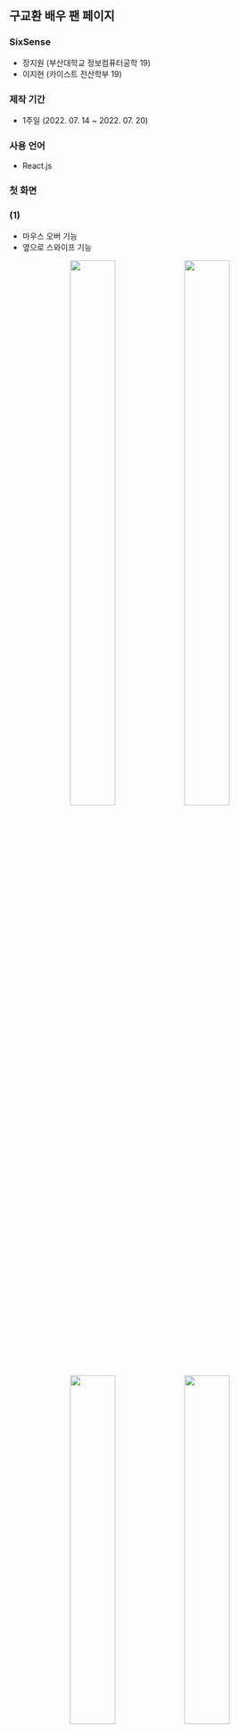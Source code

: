 ## 구교환 배우 팬 페이지
### SixSense 
 - 장지원 (부산대학교 정보컴퓨터공학 19)
 - 이지현 (카이스트 전산학부 19)
 
 ### 제작 기간
  - 1주일 (2022. 07. 14 ~ 2022. 07. 20)
 
 ### 사용 언어
  - React.js 
  
  
 ### 첫 화면  
 ### (1)
 - 마우스 오버 기능
 - 옆으로 스와이프 기능
 <p align="center">
  <img src="https://user-images.githubusercontent.com/83392219/202186600-15a19359-41d0-4038-9fdf-c36e38204815.jpg" width="40%" height="50%">
  <img src="https://user-images.githubusercontent.com/83392219/202186870-78d38409-b6f3-4a10-9e1e-f41c920a6f5a.jpg" width="40%" height="50%">  
 </p>
 
 </br>
 
  <p align="center">
  <img src="https://user-images.githubusercontent.com/83392219/202187659-bfd94873-10e7-4a8b-a980-ff669553f16e.jpg" width="40%" height="40%">
  <img src="https://user-images.githubusercontent.com/83392219/202188133-29567c90-6c05-4f0c-9e76-7a59d6eedb29.jpg" width="40%" height="40%">
 </p>
 
### (2)
- 버튼 클릭 시 영화 정보 및 사진 보기 가능
<p align="center">
  <img src="https://user-images.githubusercontent.com/83392219/202186870-78d38409-b6f3-4a10-9e1e-f41c920a6f5a.jpg" width="40%" height="50%">  
  <img src="https://user-images.githubusercontent.com/83392219/202187296-3f95a12c-f0f9-4de1-9bf6-6d5d9e859168.jpg" width="50%" height="50%">
</p>

</br>

### (3)
- 사진 Zoom In/Out + 스크롤 기능
- 사진 창 이동 기능
<p align="center">
  <img src="https://user-images.githubusercontent.com/83392219/202188625-6c76fd5c-e8f7-4143-b2d7-efb07eb7750c.jpg" width="40%" height="50%">
  <img src="https://user-images.githubusercontent.com/83392219/202188973-bab6c872-78a0-4bbb-b627-ce7aef59628f.jpg" width="40%" height="50%">
</p>

</br>

### (4) 
- 동적인 이미지 및 글자 (날아오는 기능)
- 클릭 시 발로 유튜브 영상으로 이동
<p align="center">
  <img src="https://user-images.githubusercontent.com/83392219/202189254-bacd12aa-6a4a-493b-be81-04d0e69c93c0.jpg" width="40%" height="50%">
  <img src="https://user-images.githubusercontent.com/83392219/202189452-32f6777d-e298-4a26-8c7c-8548c73942c0.jpg" width="40%" height="50%">
  <img src="https://user-images.githubusercontent.com/83392219/202189513-45093fc8-a836-44d3-887e-23e523b58b7d.jpg" width="40%" height="50%">
</p>

### (5)
- 양 옆 스와이프 기능
- 그림자 효과
- 카드처럼 스택으로 사진 쌓은 것처럼 보이기
<p align="center">
  <img src="https://user-images.githubusercontent.com/83392219/202190091-c9e70062-b9d7-4f87-acbc-6259b2c5fe23.jpg" width="40%" height="50%">
  <img src="https://user-images.githubusercontent.com/83392219/202190308-d7bf67a1-6762-4362-a68e-751e80c712ea.jpg" width="40%" height="50%">
  <img src="https://user-images.githubusercontent.com/83392219/202190386-1fd1b02e-25e7-44ff-a2af-1bd6448bd298.jpg" width="40%" height="50%">
</p>

### (6) 
- 로그인 연동
- 로그인 창
<p align="center">
  <img src="https://user-images.githubusercontent.com/83392219/202190438-85c5bab5-cd82-4d1e-8939-70270d95abaa.jpg" width="40%" height="50%">
</p>
